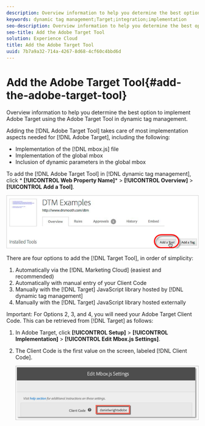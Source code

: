 ```yaml
---
description: Overview information to help you determine the best option to implement Adobe Target using the Adobe Target Tool in dynamic tag management.
keywords: dynamic tag management;Target;integration;implementation
seo-description: Overview information to help you determine the best option to implement Adobe Target using the Adobe Target Tool in dynamic tag management.
seo-title: Add the Adobe Target Tool
solution: Experience Cloud
title: Add the Adobe Target Tool
uuid: 7b7a9a32-714a-4267-8d68-4cf60c4bbd6d
---
```


# Add the Adobe Target Tool{#add-the-adobe-target-tool}

Overview information to help you determine the best option to implement Adobe Target using the Adobe Target Tool in dynamic tag management.

Adding the [!DNL Adobe Target Tool] takes care of most implementation aspects needed for [!DNL Adobe Target], including the following:

* Implementation of the [!DNL mbox.js] file 
* Implementation of the global mbox 
* Inclusion of dynamic parameters in the global mbox

To add the [!DNL Adobe Target Tool] in [!DNL dynamic tag management], click * **[!UICONTROL Web Property Name]*** > **[!UICONTROL Overview]** > **[!UICONTROL Add a Tool]**.

![](assets/add_tool.png)

There are four options to add the [!DNL Target Tool], in order of simplicity:

1. Automatically via the [!DNL Marketing Cloud] (easiest and recommended) 
1. Automatically with manual entry of your Client Code 
1. Manually with the [!DNL Target] JavaScript library hosted by [!DNL dynamic tag management] 
1. Manually with the [!DNL Target] JavaScript library hosted externally

Important: For Options 2, 3, and 4, you will need your Adobe Target Client Code. This can be retrieved from [!DNL Target] as follows:

1. In Adobe Target, click **[!UICONTROL Setup]** > **[!UICONTROL Implementation]** > **[!UICONTROL Edit Mbox.js Settings]**. 
1. The Client Code is the first value on the screen, labeled [!DNL Client Code].

   ![](assets/client_code.png)


